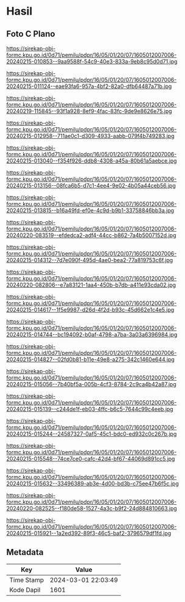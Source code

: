 # Hasil

## Foto C Plano

https://sirekap-obj-formc.kpu.go.id/0d71/pemilu/pdpr/16/05/01/20/07/1605012007006-20240215-010853--9aa9588f-54c9-40e3-833a-9eb8c95d0d71.jpg

https://sirekap-obj-formc.kpu.go.id/0d71/pemilu/pdpr/16/05/01/20/07/1605012007006-20240215-011124--eae93fa6-957a-4bf2-82a0-dfb64487a71b.jpg

https://sirekap-obj-formc.kpu.go.id/0d71/pemilu/pdpr/16/05/01/20/07/1605012007006-20240219-115845--93f1a928-8ef9-4fac-83fc-9de9e8626e75.jpg

https://sirekap-obj-formc.kpu.go.id/0d71/pemilu/pdpr/16/05/01/20/07/1605012007006-20240215-012958--711ae0c1-d309-4933-aabb-079f4b749283.jpg

https://sirekap-obj-formc.kpu.go.id/0d71/pemilu/pdpr/16/05/01/20/07/1605012007006-20240215-013040--f354f926-ddb8-4308-a45a-80b61a5aebce.jpg

https://sirekap-obj-formc.kpu.go.id/0d71/pemilu/pdpr/16/05/01/20/07/1605012007006-20240215-013156--08fca6b5-d7c1-4ee4-9e02-4b05a44ceb56.jpg

https://sirekap-obj-formc.kpu.go.id/0d71/pemilu/pdpr/16/05/01/20/07/1605012007006-20240215-013815--b16a49fd-ef0e-4c9d-b9b1-33758846bb3a.jpg

https://sirekap-obj-formc.kpu.go.id/0d71/pemilu/pdpr/16/05/01/20/07/1605012007006-20240220-083519--efdedca2-adf4-44cc-b862-7a4b5007152d.jpg

https://sirekap-obj-formc.kpu.go.id/0d71/pemilu/pdpr/16/05/01/20/07/1605012007006-20240215-014312--7d7e090f-495d-4ae0-bea2-77a819753c6f.jpg

https://sirekap-obj-formc.kpu.go.id/0d71/pemilu/pdpr/16/05/01/20/07/1605012007006-20240220-082806--e7a83121-1aa4-450b-b7db-a411e93cda02.jpg

https://sirekap-obj-formc.kpu.go.id/0d71/pemilu/pdpr/16/05/01/20/07/1605012007006-20240215-014617--1f5e9987-d26d-4f2d-b93c-45d662e1c4e5.jpg

https://sirekap-obj-formc.kpu.go.id/0d71/pemilu/pdpr/16/05/01/20/07/1605012007006-20240215-014744--bc194092-b0af-4798-a7ba-3a03a6396984.jpg

https://sirekap-obj-formc.kpu.go.id/0d71/pemilu/pdpr/16/05/01/20/07/1605012007006-20240215-014827--02fd0b81-b11e-49e8-a275-342c1460e644.jpg

https://sirekap-obj-formc.kpu.go.id/0d71/pemilu/pdpr/16/05/01/20/07/1605012007006-20240215-015056--7b40bf5a-005b-4cf3-8784-2c9ca4b42a87.jpg

https://sirekap-obj-formc.kpu.go.id/0d71/pemilu/pdpr/16/05/01/20/07/1605012007006-20240215-015139--c244de1f-eb03-4ffc-b6c5-7644c99c4eeb.jpg

https://sirekap-obj-formc.kpu.go.id/0d71/pemilu/pdpr/16/05/01/20/07/1605012007006-20240215-015244--24587327-0af5-45c1-bdc0-ed932c0c267b.jpg

https://sirekap-obj-formc.kpu.go.id/0d71/pemilu/pdpr/16/05/01/20/07/1605012007006-20240215-015548--74ce7ce0-cafc-42d4-bf67-44069d891cc5.jpg

https://sirekap-obj-formc.kpu.go.id/0d71/pemilu/pdpr/16/05/01/20/07/1605012007006-20240215-015632--33496389-ab3e-4d00-bd3b-c75ee47b6f5c.jpg

https://sirekap-obj-formc.kpu.go.id/0d71/pemilu/pdpr/16/05/01/20/07/1605012007006-20240220-082525--f180de58-1527-4a3c-b9f2-24d884810663.jpg

https://sirekap-obj-formc.kpu.go.id/0d71/pemilu/pdpr/16/05/01/20/07/1605012007006-20240215-015921--1a2ed392-89f3-46c5-baf2-3796579df1fd.jpg


## Metadata

| Key        | Value               |
| ---------- | ------------------- |
| Time Stamp | 2024-03-01 22:03:49 |
| Kode Dapil | 1601                |



